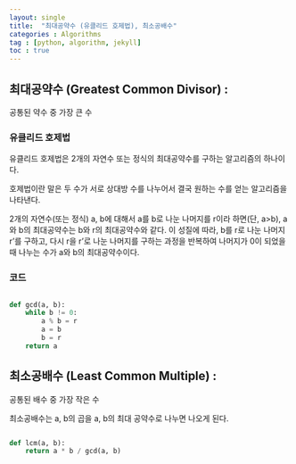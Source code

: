 ```yaml
---
layout: single
title:  "최대공약수 (유클리드 호제법), 최소공배수"
categories : Algorithms
tag : [python, algorithm, jekyll]
toc : true
---
```



## 최대공약수 (Greatest Common Divisor) : 
공통된 약수 중 가장 큰 수

### 유클리드 호제법 

유클리드 호제법은 2개의 자연수 또는 정식의 최대공약수를 구하는 알고리즘의 하나이다.

호제법이란 말은 두 수가 서로 상대방 수를 나누어서 결국 원하는 수를 얻는 알고리즘을 나타낸다.

2개의 자연수(또는 정식) a, b에 대해서 a를 b로 나눈 나머지를 r이라 하면(단, a>b), a와 b의 최대공약수는 b와 r의 최대공약수와 같다. 이 성질에 따라, b를 r로 나눈 나머지 r’를 구하고, 다시 r을 r’로 나눈 나머지를 구하는 과정을 반복하여 나머지가 0이 되었을 때 나누는 수가 a와 b의 최대공약수이다.

### 코드
``` python

def gcd(a, b):
    while b != 0:
        a % b = r
        a = b
        b = r
    return a

```

## 최소공배수 (Least Common Multiple) : 
공통된 배수 중 가장 작은 수

최소공배수는 a, b의 곱을 a, b의 최대 공약수로 나누면 나오게 된다.

```python

def lcm(a, b):
    return a * b / gcd(a, b)

```

